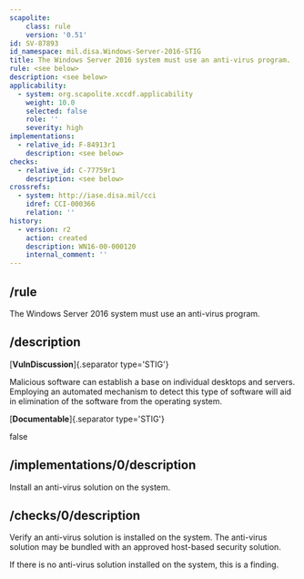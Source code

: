 ```yaml
---
scapolite:
    class: rule
    version: '0.51'
id: SV-87893
id_namespace: mil.disa.Windows-Server-2016-STIG
title: The Windows Server 2016 system must use an anti-virus program.
rule: <see below>
description: <see below>
applicability:
  - system: org.scapolite.xccdf.applicability
    weight: 10.0
    selected: false
    role: ''
    severity: high
implementations:
  - relative_id: F-84913r1
    description: <see below>
checks:
  - relative_id: C-77759r1
    description: <see below>
crossrefs:
  - system: http://iase.disa.mil/cci
    idref: CCI-000366
    relation: ''
history:
  - version: r2
    action: created
    description: WN16-00-000120
    internal_comment: ''
---
```



## /rule

The Windows Server 2016 system must use an anti-virus program.

## /description

[**VulnDiscussion**]{.separator type='STIG'}

Malicious software can establish a base on individual desktops and servers. Employing an automated mechanism to detect this type of software will aid in elimination of the software from the operating system.

[**Documentable**]{.separator type='STIG'}

false

## /implementations/0/description

Install an anti-virus solution on the system.

## /checks/0/description

Verify an anti-virus solution is installed on the system. The anti-virus solution may be bundled with an approved host-based security solution.

If there is no anti-virus solution installed on the system, this is a finding.
